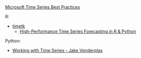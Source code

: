 [Microsoft Time Series Best Practices](https://github.com/microsoft/forecasting)

R:
   * [timetk](https://business-science.github.io/timetk/) 
        * [High-Performance Time Series Forecasting in R & Python](https://www.youtube.com/watch?v=elQb4VzRINg&feature=emb_title)


Python:
  * [Working with Time Series - Jake Venderplas](https://jakevdp.github.io/PythonDataScienceHandbook/03.11-working-with-time-series.html)
